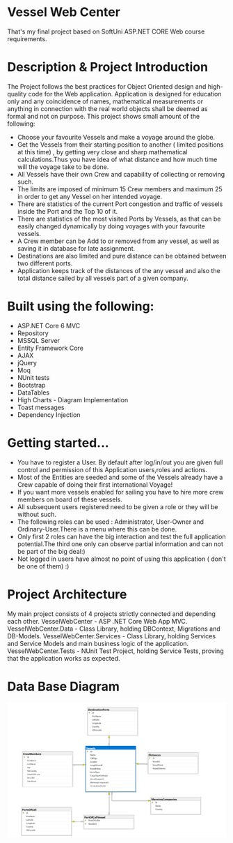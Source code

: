 # Vessel Web Center
That's my final project based on SoftUni ASP.NET CORE Web course requirements.

# Description & Project Introduction 
The Project follows the best practices for Object Oriented design and high-quality code for the Web application.
Application is designed for education only and any coincidence of names, mathematical measurements or anything in connection
with the real world objects shall be deemed as formal and not on purpose.
This project shows small amount of the following:
- Choose your favourite Vessels and make a voyage around the globe.
- Get the Vessels from their starting position to another ( limited positions at this time) , by getting very close and sharp mathematical
calculations.Thus you have idea of what distance and how much time will the voyage take to be done.
- All Vessels have their own Crew and capability of collecting or removing such.
- The limits are imposed of minimum 15 Crew members and maximum 25 in order to get any Vessel on her intended voyage.
- There are statistics of the current Port congestion and traffic of vessels inside the Port and the Top 10 of it.
- There are statistics of the most visited Ports by Vessels, as that can be easily changed dynamically by doing voyages with your favourite vessels.
- A Crew member can be Add to or removed from any vessel, as well as saving it in database for late assignment.
- Destinations are also  limited and pure distance can be obtained between two different ports.
- Application keeps track of the distances of the any vessel and also the total distance sailed by all vessels part of a given company.

# Built using the following:
- ASP.NET Core 6 MVC
- Repository
- MSSQL Server
- Entity Framework Core
- AJAX
- jQuery
- Moq
- NUnit tests
- Bootstrap
- DataTables
- High Charts - Diagram Implementation
- Toast messages
- Dependency Injection

# Getting started...
* You have to register a User. By default after log/in/out you are given full control
and permission of this Application users,roles and actions.
* Most of the Entities are seeded and some of the Vessels already have a Crew capable of doing their first international Voyage!
* If you want more vessels enabled for sailing you have to hire more crew members on board of these vessels.
* All subsequent users registered need to be given a role or they will be without such.
* The following roles can be used : Administrator, User-Owner and Ordinary-User.There is a menu where this can be done.
* Only first 2 roles can have the big interaction and test the full application potential.The third one only can observe partial
information and can not be part of the big deal:)
* Not logged in users have almost no point of using this application ( don't be one of them) :)

# Project Architecture
My main project consists of 4 projects strictly connected and depending each other.
VesselWebCenter - ASP .NET Core Web App MVC.
VesselWebCenter.Data - Class Library, holding DBContext, Migrations and DB-Models.
VesselWebCenter.Services - Class Library, holding Services and Service Models and main business logic of the application.
VesselWebCenter.Tests - NUnit Test Project, holding Service Tests, proving that the application works as expected.

# Data Base Diagram
![title](Image/diagram.png)


